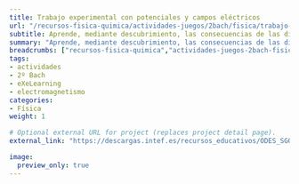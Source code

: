 ```yaml
---
title: Trabajo experimental con potenciales y campos eléctricos
url: "/recursos-fisica-quimica/actividades-juegos/2bach/fisica/trabajo-experimental-con-potenciales-y-campos-electricos"
subtitle: Aprende, mediante descubrimiento, las consecuencias de las distribuciones de cargas eléctricas en una región del espacio
summary: "Aprende, mediante descubrimiento, las consecuencias de las distribuciones de cargas eléctricas en una región del espacio."
breadcrumbs: ["recursos-fisica-quimica","actividades-juegos-2bach-fisica"]
tags:
- actividades
- 2º Bach
- eXeLearning
- electromagnetismo
categories:
- Física
weight: 1

# Optional external URL for project (replaces project detail page).
external_link: "https://descargas.intef.es/recursos_educativos/ODES_SGOA/Bachillerato/FQ/3B.7_-_Campos_elctricos/index.html"

image:
  preview_only: true
---
```


